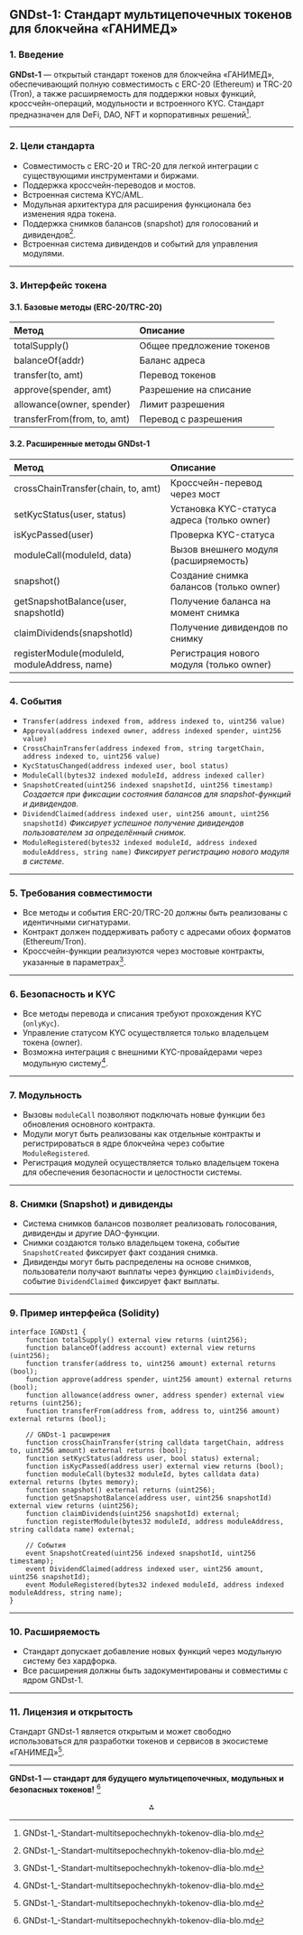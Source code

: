 ## GNDst-1: Стандарт мультицепочечных токенов для блокчейна «ГАНИМЕД»

### 1. Введение

**GNDst-1** — открытый стандарт токенов для блокчейна «ГАНИМЕД», обеспечивающий полную совместимость с ERC-20 (Ethereum) и TRC-20 (Tron), а также расширяемость для поддержки новых функций, кроссчейн-операций, модульности и встроенного KYC. Стандарт предназначен для DeFi, DAO, NFT и корпоративных решений[^1].

---

### 2. Цели стандарта

- Совместимость с ERC-20 и TRC-20 для легкой интеграции с существующими инструментами и биржами.
- Поддержка кроссчейн-переводов и мостов.
- Встроенная система KYC/AML.
- Модульная архитектура для расширения функционала без изменения ядра токена.
- Поддержка снимков балансов (snapshot) для голосований и дивидендов[^1].
- Встроенная система дивидендов и событий для управления модулями.

---

### 3. Интерфейс токена

#### 3.1. Базовые методы (ERC-20/TRC-20)

| Метод | Описание |
| :-- | :-- |
| totalSupply() | Общее предложение токенов |
| balanceOf(addr) | Баланс адреса |
| transfer(to, amt) | Перевод токенов |
| approve(spender, amt) | Разрешение на списание |
| allowance(owner, spender) | Лимит разрешения |
| transferFrom(from, to, amt) | Перевод с разрешения |

#### 3.2. Расширенные методы GNDst-1

| Метод | Описание |
| :-- | :-- |
| crossChainTransfer(chain, to, amt) | Кроссчейн-перевод через мост |
| setKycStatus(user, status) | Установка KYC-статуса адреса (только owner) |
| isKycPassed(user) | Проверка KYC-статуса |
| moduleCall(moduleId, data) | Вызов внешнего модуля (расширяемость) |
| snapshot() | Создание снимка балансов (только owner) |
| getSnapshotBalance(user, snapshotId) | Получение баланса на момент снимка |
| claimDividends(snapshotId) | Получение дивидендов по снимку |
| registerModule(moduleId, moduleAddress, name) | Регистрация нового модуля (только owner) |


---

### 4. События

- `Transfer(address indexed from, address indexed to, uint256 value)`
- `Approval(address indexed owner, address indexed spender, uint256 value)`
- `CrossChainTransfer(address indexed from, string targetChain, address indexed to, uint256 value)`
- `KycStatusChanged(address indexed user, bool status)`
- `ModuleCall(bytes32 indexed moduleId, address indexed caller)`
- `SnapshotCreated(uint256 indexed snapshotId, uint256 timestamp)`
  *Создается при фиксации состояния балансов для snapshot-функций и дивидендов.*
- `DividendClaimed(address indexed user, uint256 amount, uint256 snapshotId)`
  *Фиксирует успешное получение дивидендов пользователем за определённый снимок.*
- `ModuleRegistered(bytes32 indexed moduleId, address indexed moduleAddress, string name)`
  *Фиксирует регистрацию нового модуля в системе.*

---

### 5. Требования совместимости

- Все методы и события ERC-20/TRC-20 должны быть реализованы с идентичными сигнатурами.
- Контракт должен поддерживать работу с адресами обоих форматов (Ethereum/Tron).
- Кроссчейн-функции реализуются через мостовые контракты, указанные в параметрах[^1].

---

### 6. Безопасность и KYC

- Все методы перевода и списания требуют прохождения KYC (`onlyKyc`).
- Управление статусом KYC осуществляется только владельцем токена (owner).
- Возможна интеграция с внешними KYC-провайдерами через модульную систему[^1].

---

### 7. Модульность

- Вызовы `moduleCall` позволяют подключать новые функции без обновления основного контракта.
- Модули могут быть реализованы как отдельные контракты и регистрироваться в ядре блокчейна через событие `ModuleRegistered`.
- Регистрация модулей осуществляется только владельцем токена для обеспечения безопасности и целостности системы.

---

### 8. Снимки (Snapshot) и дивиденды

- Система снимков балансов позволяет реализовать голосования, дивиденды и другие DAO-функции.
- Снимки создаются только владельцем токена, событие `SnapshotCreated` фиксирует факт создания снимка.
- Дивиденды могут быть распределены на основе снимков, пользователи получают выплаты через функцию `claimDividends`, событие `DividendClaimed` фиксирует факт выплаты.

---

### 9. Пример интерфейса (Solidity)

```solidity
interface IGNDst1 {
    function totalSupply() external view returns (uint256);
    function balanceOf(address account) external view returns (uint256);
    function transfer(address to, uint256 amount) external returns (bool);
    function approve(address spender, uint256 amount) external returns (bool);
    function allowance(address owner, address spender) external view returns (uint256);
    function transferFrom(address from, address to, uint256 amount) external returns (bool);

    // GNDst-1 расширения
    function crossChainTransfer(string calldata targetChain, address to, uint256 amount) external returns (bool);
    function setKycStatus(address user, bool status) external;
    function isKycPassed(address user) external view returns (bool);
    function moduleCall(bytes32 moduleId, bytes calldata data) external returns (bytes memory);
    function snapshot() external returns (uint256);
    function getSnapshotBalance(address user, uint256 snapshotId) external view returns (uint256);
    function claimDividends(uint256 snapshotId) external;
    function registerModule(bytes32 moduleId, address moduleAddress, string calldata name) external;

    // События
    event SnapshotCreated(uint256 indexed snapshotId, uint256 timestamp);
    event DividendClaimed(address indexed user, uint256 amount, uint256 snapshotId);
    event ModuleRegistered(bytes32 indexed moduleId, address indexed moduleAddress, string name);
}
```


---

### 10. Расширяемость

- Стандарт допускает добавление новых функций через модульную систему без хардфорка.
- Все расширения должны быть задокументированы и совместимы с ядром GNDst-1.

---

### 11. Лицензия и открытость

Стандарт GNDst-1 является открытым и может свободно использоваться для разработки токенов и сервисов в экосистеме «ГАНИМЕД»[^1].

---

**GNDst-1 — стандарт для будущего мультицепочечных, модульных и безопасных токенов!**
[^1]

<div style="text-align: center">⁂</div>

[^1]: GNDst-1_-Standart-multitsepochechnykh-tokenov-dlia-blo.md

[^2]: https://www-nds.iaea.org/publications/indc/indc-iae-asterisk041D.pdf

[^3]: https://github.com/njoy/GNDStk/blob/master/docs/motive.rst

[^4]: https://www.scribd.com/document/694172439/Pioneer-Vsx-lx50-91txh-9120txh-k

[^5]: https://docs.audio-technica.com/all/3000IEM_IP_Control_Protocol_Specifications_V1_EN_web_240203.pdf

[^6]: https://inldigitallibrary.inl.gov/Reports/ANL-EAD-1.pdf

[^7]: https://www.scribd.com/document/508513115/PIONEER-VSX-1016TXV

[^8]: https://offices.mtholyoke.edu/sites/default/files/registrar/docs/2017-18Bulletin-Catalog.pdf

[^9]: https://github.com/gnistdesign/gdcs

[^10]: https://inis.iaea.org/records/x557e-4s888/files/27047423.pdf?download=1

[^11]: https://github.com/gnistdesign

